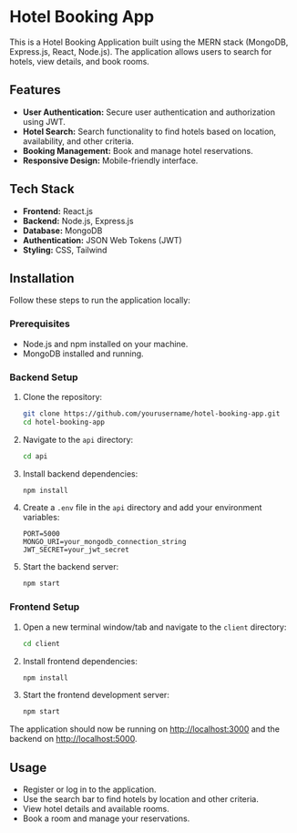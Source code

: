 # Hotel Booking App

This is a Hotel Booking Application built using the MERN stack (MongoDB, Express.js, React, Node.js). The application allows users to search for hotels, view details, and book rooms.

## Features

- **User Authentication:** Secure user authentication and authorization using JWT.
- **Hotel Search:** Search functionality to find hotels based on location, availability, and other criteria.
- **Booking Management:** Book and manage hotel reservations.
- **Responsive Design:** Mobile-friendly interface.

## Tech Stack

- **Frontend:** React.js
- **Backend:** Node.js, Express.js
- **Database:** MongoDB
- **Authentication:** JSON Web Tokens (JWT)
- **Styling:** CSS, Tailwind 

## Installation

Follow these steps to run the application locally:

### Prerequisites

- Node.js and npm installed on your machine.
- MongoDB installed and running.

### Backend Setup

1. Clone the repository:
    ```sh
    git clone https://github.com/yourusername/hotel-booking-app.git
    cd hotel-booking-app
    ```

2. Navigate to the `api` directory:
    ```sh
    cd api
    ```

3. Install backend dependencies:
    ```sh
    npm install
    ```

4. Create a `.env` file in the `api` directory and add your environment variables:
    ```env
    PORT=5000
    MONGO_URI=your_mongodb_connection_string
    JWT_SECRET=your_jwt_secret
    ```

5. Start the backend server:
    ```sh
    npm start
    ```

### Frontend Setup

1. Open a new terminal window/tab and navigate to the `client` directory:
    ```sh
    cd client
    ```

2. Install frontend dependencies:
    ```sh
    npm install
    ```

3. Start the frontend development server:
    ```sh
    npm start
    ```

The application should now be running on [http://localhost:3000](http://localhost:3000) and the backend on [http://localhost:5000](http://localhost:5000).

## Usage

- Register or log in to the application.
- Use the search bar to find hotels by location and other criteria.
- View hotel details and available rooms.
- Book a room and manage your reservations.
